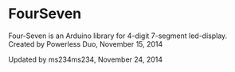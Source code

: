 FourSeven
=========

Four-Seven is an Arduino library for 4-digit 7-segment led-display.  
Created by Powerless Duo, November 15, 2014

Updated by ms234ms234, November 24, 2014
